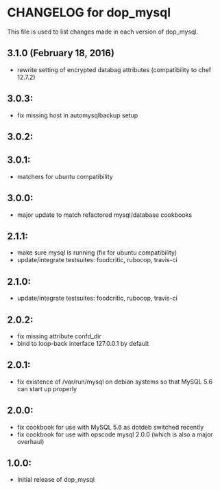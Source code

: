 # CHANGELOG for dop_mysql

This file is used to list changes made in each version of dop_mysql.

## 3.1.0 (February 18, 2016)

* rewrite setting of encrypted databag attributes (compatibility to chef 12.7.2)

## 3.0.3:

* fix missing host in automysqlbackup setup

## 3.0.2:

## 3.0.1:

* matchers for ubuntu compatibility

## 3.0.0:

* major update to match refactored mysql/database cookbooks

## 2.1.1:

* make sure mysql is running (fix for ubuntu compatibility)
* update/integrate testsuites: foodcritic, rubocop, travis-ci

## 2.1.0:

* update/integrate testsuites: foodcritic, rubocop, travis-ci

## 2.0.2:

* fix missing attribute confd_dir
* bind to loop-back interface 127.0.0.1 by default

## 2.0.1:

* fix existence of /var/run/mysql on debian systems so that MySQL 5.6 can start up properly

## 2.0.0:

* fix cookbook for use with MySQL 5.6 as dotdeb switched recently
* fix cookbook for use with opscode mysql 2.0.0 (which is also a major overhaul)

## 1.0.0:

* Initial release of dop_mysql